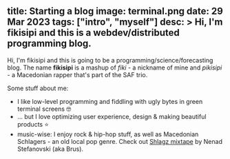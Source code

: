 title: Starting a blog
image: terminal.png
date: 29 Mar 2023
tags: ["intro", "myself"]
desc: >
  Hi, I'm fikisipi and this is a webdev/distributed programming blog.
---

Hi, I'm fikisipi and this is going to be a programming/science/forecasting blog. The name **fikisipi** is a mashup of *fiki* - a nickname of mine and *pikisipi* - a Macedonian rapper that's part of the SAF trio.

Some stuff about me:

- I like low-level programming and fiddling with ugly bytes in green terminal screens 🤓
- ... but I love optimizing user experience, design & making beautiful products ⭐
- music-wise: I enjoy rock & hip-hop stuff, as well as Macedonian Schlagers - an old local pop genre. Check out [Shlagz mixtape](https://www.youtube.com/watch?v=PZjGJA_L1VM) by Nenad Stefanovski (aka Brus). 
